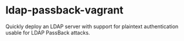 # ldap-passback-vagrant
Quickly deploy an LDAP server with support for plaintext authentication usable for LDAP PassBack attacks.
